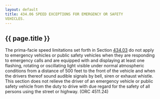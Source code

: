 ```yaml
---
layout: default 
title: 434.06 SPEED EXCEPTIONS FOR EMERGENCY OR SAFETY
VEHICLES.
---
```


{{ page.title }}
----------------

The prima-facie speed limitations set forth in Section
[434.03](21576109.html) do not apply to emergency vehicles or public
safety vehicles when they are responding to emergency calls and are
equipped with and displaying at least one flashing, rotating or
oscillating light visible under normal atmospheric conditions from a
distance of 500 feet to the front of the vehicle and when the drivers
thereof sound audible signals by bell, siren or exhaust whistle. This
section does not relieve the driver of an emergency vehicle or public
safety vehicle from the duty to drive with due regard for the safety of
all persons using the street or highway. (ORC 4511.24)
